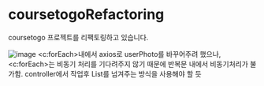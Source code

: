 # coursetogoRefactoring
coursetogo 프로젝트를 리팩토링하고 있습니다.

![image](https://github.com/Paprika0290/coursetogoRefactoring/assets/59499235/03033efa-6ed0-44f0-aaf2-7cc27a43b317)
<c:forEach>내에서 axios로 userPhoto를 바꾸어주려 했으나, <c:forEach>는 비동기 처리를 기다려주지 않기 때문에 반복문 내에서 비동기처리가 불가함.
controller에서 작업후 List를 넘겨주는 방식을 사용해야 할 듯
